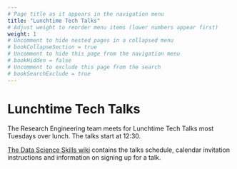 ```yaml
---
# Page title as it appears in the navigation menu
title: "Lunchtime Tech Talks"
# Adjust weight to reorder menu items (lower numbers appear first)
weight: 1
# Uncomment to hide nested pages in a collapsed menu
# bookCollapseSection = true
# Uncomment to hide this page from the navigation menu
# bookHidden = false
# Uncomment to exclude this page from the search
# bookSearchExclude = true
---
```


# Lunchtime Tech Talks

The Research Engineering team meets for Lunchtime Tech Talks most Tuesdays over lunch. The talks start at 12:30.

[The Data Science Skills wiki](https://github.com/alan-turing-institute/DataScienceSkills/wiki/Lunchtime-Tech-Talks) contains the talks schedule, calendar invitation instructions and information on signing up for a talk.

